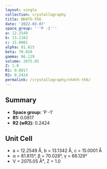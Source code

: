 ```yaml
---
layout: single
collection: crystallography
title: NH4Th-Th6
date: '2022-03-07'
space_group: '''P -1'''
a: 12.2549
b: 13.1342
c: 15.0001
alpha: 81.815
beta: 70.028
gamma: 66.129
volume: 2075.05
Z: 1.0
R1: 0.0817
R2: 0.2424
permalink: /crystallography/nh4th-th6/
---
```


## Summary

- **Space group:** 'P -1'
- **R1:** 0.0817
- **R2 (wR2):** 0.2424

## Unit Cell
- a = 12.2549 Å, b = 13.1342 Å, c = 15.0001 Å
- α = 81.815°, β = 70.028°, γ = 66.129°
- V = 2075.05 Å³, Z = 1.0
